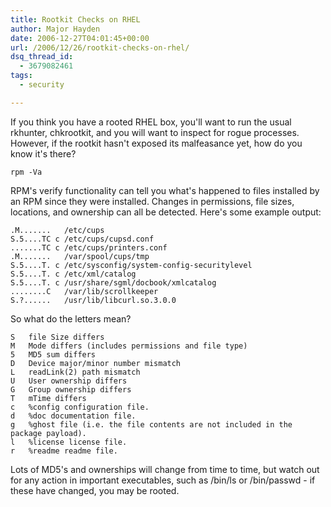 ```yaml
---
title: Rootkit Checks on RHEL
author: Major Hayden
date: 2006-12-27T04:01:45+00:00
url: /2006/12/26/rootkit-checks-on-rhel/
dsq_thread_id:
  - 3679082461
tags:
  - security

---
```

If you think you have a rooted RHEL box, you'll want to run the usual rkhunter, chkrootkit, and you will want to inspect for rogue processes. However, if the rootkit hasn't exposed its malfeasance yet, how do you know it's there?

```
rpm -Va
```

RPM's verify functionality can tell you what's happened to files installed by an RPM since they were installed. Changes in permissions, file sizes, locations, and ownership can all be detected. Here's some example output:

```
.M.......   /etc/cups
S.5....TC c /etc/cups/cupsd.conf
.......TC c /etc/cups/printers.conf
.M.......   /var/spool/cups/tmp
S.5....T. c /etc/sysconfig/system-config-securitylevel
S.5....T. c /etc/xml/catalog
S.5....T. c /usr/share/sgml/docbook/xmlcatalog
........C   /var/lib/scrollkeeper
S.?......   /usr/lib/libcurl.so.3.0.0
```

So what do the letters mean?

```
S   file Size differs
M   Mode differs (includes permissions and file type)
5   MD5 sum differs
D   Device major/minor number mismatch
L   readLink(2) path mismatch
U   User ownership differs
G   Group ownership differs
T   mTime differs
c   %config configuration file.
d   %doc documentation file.
g   %ghost file (i.e. the file contents are not included in the package payload).
l   %license license file.
r   %readme readme file.
```

Lots of MD5's and ownerships will change from time to time, but watch out for any action in important executables, such as /bin/ls or /bin/passwd - if these have changed, you may be rooted.
